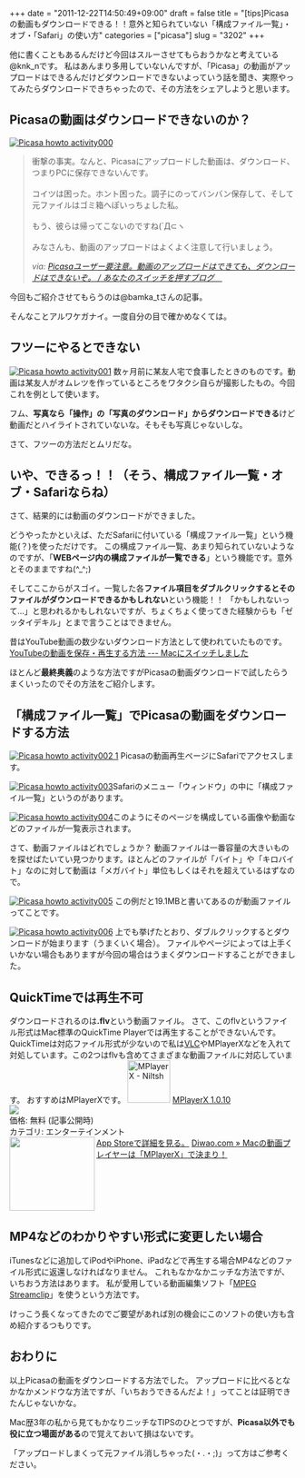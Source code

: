 +++
date = "2011-12-22T14:50:49+09:00"
draft = false
title = "[tips]Picasaの動画もダウンロードできる！！意外と知られていない「構成ファイル一覧」・オブ・「Safari」の使い方"
categories = ["picasa"]
slug = "3202"
+++

他に書くこともあるんだけど今回はスルーさせてもらおうかなと考えている@knk_nです。
私はあんまり多用していないんですが、「Picasa」の動画がアップロードはできるんだけどダウンロードできないよっていう話を聞き、実際やってみたらダウンロードできちゃったので、その方法をシェアしようと思います。<!--more--><h2>Picasaの動画はダウンロードできないのか？</h2>
<a href="http://knk-n.com/images/2011/12/picasa_howto-activity000.png" title="Picasa howto activity000"><img src="http://knk-n.com/images/2011/12/picasa_howto-activity000.png" alt="Picasa howto activity000" title="picasa_howto-activity000.png" /></a>
<blockquote cite="http://kazoo1837.blog23.fc2.com/blog-entry-211.html" title="Picasaユーザー要注意。動画のアップロードはできても、ダウンロードはできないぞ。 / あなたのスイッチを押すブログ　">
<p>衝撃の事実。なんと、Picasaにアップロードした動画は、ダウンロード、つまりPCに保存できないんです。<br><br>コイツは困った。ホント困った。調子にのってバンバン保存して、そして元ファイルはゴミ箱へぽいっちょした私。<br><br>もう、彼らは帰ってこないのですね(´Д⊂ヽ<br><br>みなさんも、動画のアップロードはよくよく注意して行いましょう。</p>
<cite>via: <a href="http://kazoo1837.blog23.fc2.com/blog-entry-211.html" target="_blank">Picasaユーザー要注意。動画のアップロードはできても、ダウンロードはできないぞ。 / あなたのスイッチを押すブログ　</a></cite>
</blockquote>
今回もご紹介させてもらうのは@bamka_tさんの記事。

そんなことアルワケガナイ。一度自分の目で確かめなくては。

<h2>フツーにやるとできない</h2><a href="http://knk-n.com/images/2011/12/picasa_howto-activity0011.png" title="Picasa howto activity001"><img src="http://knk-n.com/images/2011/12/picasa_howto-activity0011.png" alt="Picasa howto activity001" title="picasa_howto-activity001.png" /></a>
数ヶ月前に某友人宅で食事したときのものです。動画は某友人がオムレツを作っているところをワタクシ自らが撮影したもの。今回これを例として使います。

フム、<strong>写真なら「操作」の「写真のダウンロード」からダウンロードできる</strong>けど動画だとハイライトされていないな。そもそも写真じゃないしな。

さて、フツーの方法だとムリだな。

<h2>いや、できるっ！！（そう、構成ファイル一覧・オブ・Safariならね）</h2>
さて、結果的には動画のダウンロードができました。

どうやったかといえば、ただSafariに付いている「構成ファイル一覧」という機能(？)を使っただけです。
この構成ファイル一覧、あまり知られていないようなのですが、「<strong>WEBページ内の構成ファイルが一覧できる</strong>」という機能です。意外とそのままですね(^_^;)

そしてここからがスゴイ。一覧した各<strong>ファイル項目をダブルクリックするとそのファイルがダウンロードできるかもしれない</strong>という機能！！
「かもしれないって…」と思われるかもしれないですが、ちょくちょく使ってきた経験からも「ゼッタイデキル」とまで言うことはできません。

昔はYouTube動画の数少ないダウンロード方法として使われていたものです。
<a href="http://tokyo.secret.jp/macs/youtube.html" target="_blank">YouTubeの動画を保存・再生する方法 --- Macにスイッチしました</a><a href="http://b.hatena.ne.jp/entry/http://tokyo.secret.jp/macs/youtube.html" target="_blank"><img src="http://b.hatena.ne.jp/entry/image/http://tokyo.secret.jp/macs/youtube.html" alt="" /></a>

ほとんど<strong>最終奥義</strong>のような方法ですがPicasaの動画ダウンロードで試したらうまくいったのでその方法をご紹介します。

<h2>「構成ファイル一覧」でPicasaの動画をダウンロードする方法</h2>
<a href="http://knk-n.com/images/2011/12/picasa_howto-activity002-1.png" title="Picasa howto activity002 1"><img src="http://knk-n.com/images/2011/12/picasa_howto-activity002-1.png" alt="Picasa howto activity002 1" title="picasa_howto-activity002-1.png" /></a>
Picasaの動画再生ページにSafariでアクセスします。


<a href="http://knk-n.com/images/2011/12/picasa_howto-activity003.png" title="Picasa howto activity003"><img src="http://knk-n.com/images/2011/12/picasa_howto-activity003.png" alt="Picasa howto activity003" title="picasa_howto-activity003.png" /></a>Safariのメニュー「ウィンドウ」の中に「構成ファイル一覧」というのがあります。


<a href="http://knk-n.com/images/2011/12/picasa_howto-activity004.png" title="Picasa howto activity004"><img src="http://knk-n.com/images/2011/12/picasa_howto-activity004.png" alt="Picasa howto activity004" title="picasa_howto-activity004.png" /></a>このようにそのページを構成している画像や動画などのファイルが一覧表示されます。

さて、動画ファイルはどれでしょうか？
動画ファイルは一番容量の大きいものを探せばたいてい見つかります。ほとんどのファイルが「バイト」や「キロバイト」なのに対して動画は「メガバイト」単位もしくはそれを超えているはずなので。

<a href="http://knk-n.com/images/2011/12/picasa_howto-activity005.jpg" title="Picasa howto activity005"><img src="http://knk-n.com/images/2011/12/picasa_howto-activity005.jpg" alt="Picasa howto activity005" title="picasa_howto-activity005.jpg" /></a>
この例だと19.1MBと書いてあるのが動画ファイルってことです。

<a href="http://knk-n.com/images/2011/12/picasa_howto-activity006.png" title="Picasa howto activity006"><img src="http://knk-n.com/images/2011/12/picasa_howto-activity006.png" alt="Picasa howto activity006" title="picasa_howto-activity006.png" /></a>
上でも挙げたとおり、ダブルクリックするとダウンロードが始まります（うまくいく場合）。
ファイルやページによっては上手くいかない場合もありますが今回の場合はうまくダウンロードすることができました。

<h2>QuickTimeでは再生不可</h2>
ダウンロードされるのは<strong>.flv</strong>という動画ファイル。
さて、このflvというファイル形式はMac標準のQuickTime Playerでは再生することができないんです。
QuickTimeは対応ファイル形式が少ないので私は<a href="http://www.videolan.org/vlc/" target="_blank">VLC</a>やMPlayerXなどを入れて対処しています。この2つはflvも含めてさまざまな動画ファイルに対応しています。
おすすめはMPlayerXです。
<a href="http://itunes.apple.com/jp/app/mplayerx/id421131143?mt=12&uo=4" target="new"><img class="appstorehelper_appicn" width="75" height="75" src="http://a3.mzstatic.com/us/r1000/079/Purple/ca/00/75/mzi.qnuamrqi.512x512-75.png" alt="MPlayerX - Niltsh"></a>
<a href="http://itunes.apple.com/jp/app/mplayerx/id421131143?mt=12&uo=4" target="new">MPlayerX 1.0.10</a><br>
<a href="http://itunes.apple.com/jp/app/mplayerx/id421131143?mt=12&uo=4" target="itunes_store"><img class="appstorehelper_icn" src="http://ax.phobos.apple.com.edgesuite.net/ja_jp/images/web/linkmaker/badge_macappstore-sm.gif" ></a><br>
価格: 無料 (記事公開時)<br>
カテゴリ: エンターテインメント<br>
<a href="http://itunes.apple.com/jp/app/mplayerx/id421131143?mt=12&uo=4" target="new">App Storeで詳細を見る。</a>
<table width="100%"><a href="http://diwao.com/2011/07/macmplayerx.html" target="_blank"><img class="alignleft" align="left" border="0" src="http://capture.heartrails.com/150x130/shadow?http://diwao.com/2011/07/macmplayerx.html" alt="" width="150" height="130" /></a><a href="http://diwao.com/2011/07/macmplayerx.html" target="_blank">Diwao.com » Macの動画プレイヤーは「MPlayerX」で決まり！</a><a href="http://b.hatena.ne.jp/entry/http://diwao.com/2011/07/macmplayerx.html" target="_blank"><img border="0" src="http://b.hatena.ne.jp/entry/image/http://diwao.com/2011/07/macmplayerx.html" alt="" /></a></table>

<h2>MP4などのわかりやすい形式に変更したい場合</h2>
iTunesなどに追加してiPodやiPhone、iPadなどで再生する場合MP4などのファイル形式に返還しなければなりません。
これもなかなかニッチな方法ですが、いちおう方法はあります。
私が愛用している動画編集ソフト「<a href="http://www.squared5.com/" target="_blank">MPEG Streamclip</a>」を使うという方法です。

けっこう長くなってきたのでご要望があれば別の機会にこのソフトの使い方も含め紹介するつもりです。

<h2>おわりに</h2>
以上Picasaの動画をダウンロードする方法でした。
アップロードに比べるとなかなかメンドウな方法ですが、「いちおうできるんだよ！」ってことは証明できたんじゃないかな。

Mac歴3年の私から見てもかなりニッチなTIPSのひとつですが、<strong>Picasa以外でも役に立つ場面がある</strong>ので覚えておいて損はないです。

「アップロードしまくって元ファイル消しちゃった(・.・;)」って方はご参考ください。

